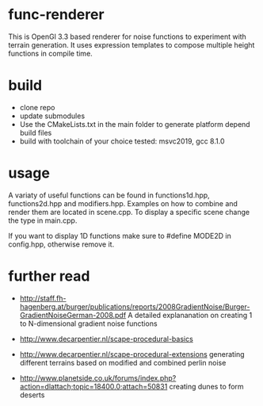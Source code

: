 # func-renderer
This is OpenGl 3.3 based renderer for noise functions to experiment with terrain generation.
It uses expression templates to compose multiple height functions in compile time.

# build
* clone repo
* update submodules
* Use the CMakeLists.txt in the main folder to generate platform depend build files
* build with toolchain of your choice
tested: msvc2019, gcc 8.1.0

# usage
A variaty of useful functions can be found in functions1d.hpp, functions2d.hpp and modifiers.hpp.
Examples on how to combine and render them are located in scene.cpp.
To display a specific scene change the type in main.cpp.

If you want to display 1D functions make sure to #define MODE2D in config.hpp,
otherwise remove it.

# further read
* http://staff.fh-hagenberg.at/burger/publications/reports/2008GradientNoise/Burger-GradientNoiseGerman-2008.pdf
A detailed explananation on creating 1 to N-dimensional gradient noise functions

* http://www.decarpentier.nl/scape-procedural-basics
* http://www.decarpentier.nl/scape-procedural-extensions
generating different terrains based on modified and combined perlin noise

* http://www.planetside.co.uk/forums/index.php?action=dlattach;topic=18400.0;attach=50831
creating dunes to form deserts
